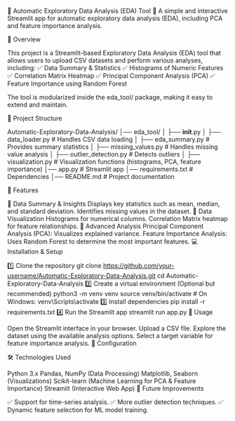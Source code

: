 📌 Automatic Exploratory Data Analysis (EDA) Tool
🚀 A simple and interactive Streamlit app for automatic exploratory data analysis (EDA), including PCA and feature importance analysis.

📖 Overview

This project is a Streamlit-based Exploratory Data Analysis (EDA) tool that allows users to upload CSV datasets and perform various analyses, including:
✅ Data Summary & Statistics
✅ Histograms of Numeric Features
✅ Correlation Matrix Heatmap
✅ Principal Component Analysis (PCA)
✅ Feature Importance using Random Forest

The tool is modularized inside the eda_tool/ package, making it easy to extend and maintain.

📂 Project Structure

Automatic-Exploratory-Data-Analysis/
│── eda_tool/
│   ├── __init__.py
│   ├── data_loader.py          # Handles CSV data loading
│   ├── eda_summary.py          # Provides summary statistics
│   ├── missing_values.py       # Handles missing value analysis
│   ├── outlier_detection.py    # Detects outliers
│   ├── visualization.py        # Visualization functions (histograms, PCA, feature importance)
│── app.py                      # Streamlit app
│── requirements.txt            # Dependencies
│── README.md                   # Project documentation


🚀 Features

🔹 Data Summary & Insights
Displays key statistics such as mean, median, and standard deviation.
Identifies missing values in the dataset.
🔹 Data Visualization
Histograms for numerical columns.
Correlation Matrix heatmap for feature relationships.
🔹 Advanced Analysis
Principal Component Analysis (PCA): Visualizes explained variance.
Feature Importance Analysis: Uses Random Forest to determine the most important features.
💻 Installation & Setup

1️⃣ Clone the repository
git clone https://github.com/your-username/Automatic-Exploratory-Data-Analysis.git
cd Automatic-Exploratory-Data-Analysis
2️⃣ Create a virtual environment (Optional but recommended)
python3 -m venv venv
source venv/bin/activate  # On Windows: venv\Scripts\activate
3️⃣ Install dependencies
pip install -r requirements.txt
4️⃣ Run the Streamlit app
streamlit run app.py
📌 Usage

Open the Streamlit interface in your browser.
Upload a CSV file.
Explore the dataset using the available analysis options.
Select a target variable for feature importance analysis.
🔧 Configuration

🛠️ Technologies Used

Python 3.x
Pandas, NumPy (Data Processing)
Matplotlib, Seaborn (Visualizations)
Scikit-learn (Machine Learning for PCA & Feature Importance)
Streamlit (Interactive Web App)
📌 Future Improvements

✅ Support for time-series analysis.
✅ More outlier detection techniques.
✅ Dynamic feature selection for ML model training.

